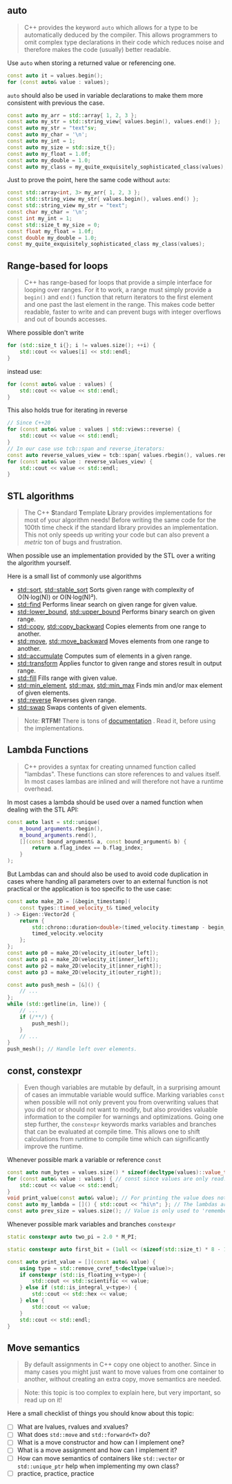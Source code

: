 ## auto

> C++ provides the keyword `auto` which allows for a type to be automatically deduced by the compiler.
> This allows programmers to omit complex type declarations in their code which reduces noise and
> therefore makes the code (usually) better readable.

Use `auto` when storing a returned value or referencing one.  
```c++
const auto it = values.begin();
for (const auto& value : values);
```
`auto` should also be used in variable declarations to make them more consistent with previous the case.

```c++
const auto my_arr = std::array{ 1, 2, 3 };
const auto my_str = std::string_view{ values.begin(), values.end() };
const auto my_str = "text"sv;
const auto my_char = '\n';
const auto my_int = 1;
const auto my_size = std::size_t{};
const auto my_float = 1.0f;
const auto my_double = 1.0;
const auto my_class = my_quite_exquisitely_sophisticated_class(values);
```
Just to prove the point, here the same code without `auto`:
```c++
const std::array<int, 3> my_arr{ 1, 2, 3 };
const std::string_view my_str{ values.begin(), values.end() };
const std::string_view my_str = "text";
const char my_char = '\n';
const int my_int = 1;
const std::size_t my_size = 0;
const float my_float = 1.0f;
const double my_double = 1.0;
const my_quite_exquisitely_sophisticated_class my_class(values);
```


## Range-based for loops

> C++ has range-based for loops that provide a simple interface for looping over ranges.
> For it to work, a range must simply provide a `begin()` and `end()` function that return iterators to the first element
> and one past the last element in the range. 
> This makes code better readable, faster to write and can prevent bugs with integer overflows and out of bounds accesses. 

Where possible don't write
```c++
for (std::size_t i{}; i != values.size(); ++i) {
	std::cout << values[i] << std::endl;
}
```
instead use:
```c++
for (const auto& value : values) {
	std::cout << value << std::endl;
}
```

This also holds true for iterating in reverse
```c++
// Since C++20
for (const auto& value : values | std::views::reverse) {
	std::cout << value << std::endl;
}
// In our case use tcb::span and reverse_iterators:
const auto reverse_values_view = tcb::span{ values.rbegin(), values.rend() };
for (const auto& value : reverse_values_view) {
	std::cout << value << std::endl;
}
```


## STL algorithms

> The C++ **S**tandard **T**emplate **L**ibrary provides implementations for most of your algorithm needs!
> Before writing the same code for the 100th time check if the standard library provides an implementation.
> This not only speeds up writing your code but can also prevent a *metric* ton of bugs and frustration.

When possible use an implementation provided by the STL over a writing the algorithm yourself.

Here is a small list of commonly use algorithms
- [std::sort](https://en.cppreference.com/w/cpp/algorithm/sort), [std::stable_sort](https://en.cppreference.com/w/cpp/algorithm/stable_sort) Sorts given range with complexity of O(N·log(N)) or O(N·log(N)²).
- [std::find](https://en.cppreference.com/w/cpp/algorithm/find) Performs linear search on given range for given value.
- [std::lower_bound](https://en.cppreference.com/w/cpp/algorithm/lower_bound), [std::upper_bound](https://en.cppreference.com/w/cpp/algorithm/upper_bound) Performs binary search on given range.
- [std::copy](https://en.cppreference.com/w/cpp/algorithm/copy), [std::copy_backward](https://en.cppreference.com/w/cpp/algorithm/copy_backward) Copies elements from one range to another.
- [std::move](https://en.cppreference.com/w/cpp/algorithm/move), [std::move_backward](https://en.cppreference.com/w/cpp/algorithm/move_backward) Moves elements from one range to another.
- [std::accumulate](https://en.cppreference.com/w/cpp/algorithm/accumulate) Computes sum of elements in a given range.
- [std::transform](https://en.cppreference.com/w/cpp/algorithm/transform) Applies functor to given range and stores result in output range.
- [std::fill](https://en.cppreference.com/w/cpp/algorithm/fill) Fills range with given value.
- [std::min_element](https://en.cppreference.com/w/cpp/algorithm/min_element), [std::max](https://en.cppreference.com/w/cpp/algorithm/max_element), [std::min_max](https://en.cppreference.com/w/cpp/algorithm/minmax_element) Finds min and/or max element of given elements.
- [std::reverse](https://en.cppreference.com/w/cpp/algorithm/reverse) Reverses given range.
- [std::swap](https://en.cppreference.com/w/cpp/algorithm/swap) Swaps contents of given elements.

> Note: **RTFM!** There is tons of [documentation](https://en.cppreference.com/) . Read it, before using the implementations.


## Lambda Functions

> C++ provides a syntax for creating unnamed function called "lambdas".
> These functions can store references to and values itself.
> In most cases lambas are inlined and will therefore not have a runtime overhead.

In most cases a lambda should be used over a named function when dealing with the STL API:
```c++
const auto last = std::unique(  
    m_bound_arguments.rbegin(),  
    m_bound_arguments.rend(),  
    [](const bound_argument& a, const bound_argument& b) {
	    return a.flag_index == b.flag_index;
	}  
);
```
But Lambdas can and should also be used to avoid code duplication in cases where handing all parameters over to an external function is not practical or the application is too specific to the use case:
```c++
const auto make_2D = [&begin_timestamp](
	const types::timed_velocity_t& timed_velocity
) -> Eigen::Vector2d {
	return {
		std::chrono::duration<double>(timed_velocity.timestamp - begin_timestamp).count(),
		timed_velocity.velocity
	};
};
const auto p0 = make_2D(velocity_it[outer_left]);
const auto p1 = make_2D(velocity_it[inner_left]);
const auto p2 = make_2D(velocity_it[inner_right]);
const auto p3 = make_2D(velocity_it[outer_right]);
```

```c++
const auto push_mesh = [&]() {
	// ...
};
while (std::getline(in, line)) {
	// ...
	if (/**/) {
		push_mesh();
	}
	// ...
}
push_mesh(); // Handle left over elements.
```


## const, constexpr

> Even though variables are mutable by default, in a surprising amount of cases an immutable variable would suffice.
> Marking variables `const` when possible will not only prevent you from overwriting values that you did not or should not want to modify,
> but also provides valuable information to the compiler for warnings and optimizations.
> Going one step further, the `constexpr` keywords marks variables and branches that can be evaluated at compile time.
> This allows one to shift calculations from runtime to compile time which can significantly improve the runtime.

Whenever possible mark a variable or reference `const`
```c++
const auto num_bytes = values.size() * sizeof(decltype(values)::value_type); // Only calculated once and after that unchanged. 
for (const auto& value : values) { // const since values are only read.
	std::cout << value << std::endl;
}
void print_value(const auto& value); // For printing the value does not need to modify.
const auto my_lambda = []() { std::cout << "hi\n"; }; // The lambdas are by default immutable.
const auto prev_size = values.size(); // Value is only used to 'remember' size.
```

Whenever possible mark variables and branches  `constexpr`
```c++
static constexpr auto two_pi = 2.0 * M_PI;

static constexpr auto first_bit = (1ull << (sizeof(std::size_t) * 8 - 1);

const auto print_value = [](const auto& value) {
	using type = std::remove_cvref_t<decltype(value)>;
	if constexpr (std::is_floating_v<type>) {
		std::cout << std::scientific << value;
	} else if (std::is_integral_v<type>) {
		std::cout << std::hex << value;
	} else {
		std::cout << value;
	}
	std::cout << std::endl;
}

```

## Move semantics

> By default assignments in C++ copy one object to another. Since in many cases you might just want to move
> values from one container to another, without creating an extra copy, move semantics are needed.

> Note: this topic is too complex to explain here, but very important, so read up on it!

Here a small checklist of things you should know about this topic:
- [ ] What are lvalues, rvalues and xvalues?
- [ ] What does `std::move` and `std::forward<T>` do?
- [ ] What is a move constructor and how can I implement one?
- [ ] What is a move assignment and how can I implement it?
- [ ] How can move semantics of containers like `std::vector` or `std::unique_ptr` help when implementing my own class?
- [ ] practice, practice, practice
